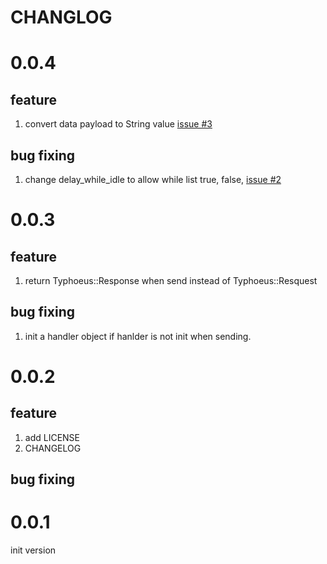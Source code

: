 CHANGLOG
===
# 0.0.4

## feature

1. convert data payload to String value [issue #3](https://github.com/hifrank/higcm/issues/3) 

## bug fixing

1. change delay_while_idle to allow while list true, false, [issue #2](https://github.com/hifrank/higcm/issues/2)

# 0.0.3

## feature

1. return Typhoeus::Response when send instead of Typhoeus::Resquest

## bug fixing

1. init a handler object if hanlder is not init when sending.


# 0.0.2

## feature

1. add LICENSE
2. CHANGELOG

## bug fixing

# 0.0.1
init version
